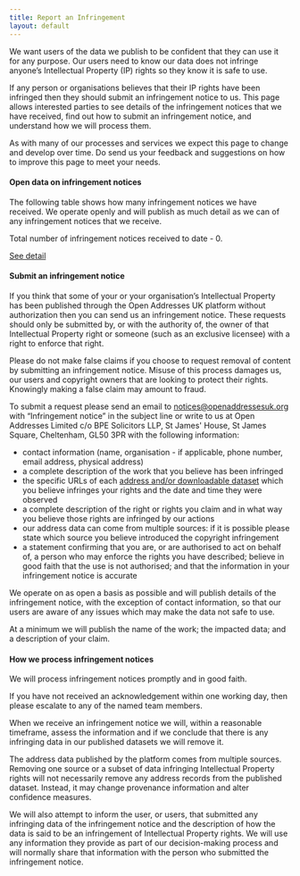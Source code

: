 ```yaml
---
title: Report an Infringement
layout: default
---
```


We want users of the data we publish to be confident that they can use it for any purpose. Our users need to know our data does not infringe anyone’s Intellectual Property (IP) rights so they know it is safe to use.

If any person or organisations believes that their IP rights have been infringed then they should submit an infringement notice to us. This page allows interested parties to see details of the infringement notices that we have received, find out how to submit an infringement notice, and understand how we will process them.

As with many of our processes and services we expect this page to change and develop over time. Do send us your feedback and suggestions on how to improve this page to meet your needs.

#### Open data on infringement notices

The following table shows how many infringement notices we have received. We operate openly and will publish as much detail as we can of any infringement notices that we receive. 

Total number of infringement notices received to date - 0.

[See detail](https://docs.google.com/a/openaddress.es/spreadsheets/d/1k82q7t22DINFjdk7zHcvHLUslYYYyjZ-6czkt_aeflU/edit#gid=0)

#### Submit an infringement notice

If you think that some of your or your organisation’s Intellectual Property has been published through the Open Addresses UK platform without authorization then you can send us an infringement notice. These requests should only be submitted by, or with the authority of, the owner of that Intellectual Property right or someone (such as an exclusive licensee) with a right to enforce that right.

Please do not make false claims if you choose to request removal of content by submitting an infringement notice. Misuse of this process damages us, our users and copyright owners that are looking to protect their rights. Knowingly making a false claim may amount to fraud.

To submit a request please send an email to [notices@openaddressesuk.org](mailto:notices@openaddressesuk.org?subject=Infringement%20notice) with “Infringement notice” in the subject line or write to us at Open Addresses Limited c/o BPE Solicitors LLP, St James' House, St James Square, Cheltenham, GL50 3PR with the following information:

+ contact information (name, organisation - if applicable, phone number, email address, physical address)
+ a complete description of the work that you believe has been infringed
+ the specific URLs of each [address and/or downloadable dataset](https://openaddressesuk.org/data) which you believe infringes your rights and the date and time they were observed
+ a complete description of the right or rights you claim and in what way you believe those rights are infringed by our actions
+ our address data can come from multiple sources: if it is possible please state which source you believe introduced the copyright infringement
+ a statement confirming that you are, or are authorised to act on behalf of, a person who may enforce the rights you have described; believe in good faith that the use is not authorised; and that the information in your infringement notice is accurate

We operate on as open a basis as possible and will publish details of the infringement notice, with the exception of contact information, so that our users are aware of any issues which may make the data not safe to use.

At a minimum we will publish the name of the work; the impacted data; and a description of your claim. 

#### How we process infringement notices

We will process infringement notices promptly and in good faith.

If you have not received an acknowledgement within one working day, then please escalate to any of the named team members.

When we receive an infringement notice we will, within a reasonable timeframe, assess the information and if we conclude that there is any infringing data in our published datasets we will remove it.

The address data published by the platform comes from multiple sources. Removing one source or a subset of data infringing Intellectual Property rights will not necessarily remove any address records from the published dataset. Instead, it may change provenance information and alter confidence measures. 

We will also attempt to inform the user, or users, that submitted any infringing data of the infringement notice and the description of how the data is said to be an infringement of Intellectual Property rights. We will use any information they provide as part of our decision-making process and will normally share that information with the person who submitted the infringement notice.